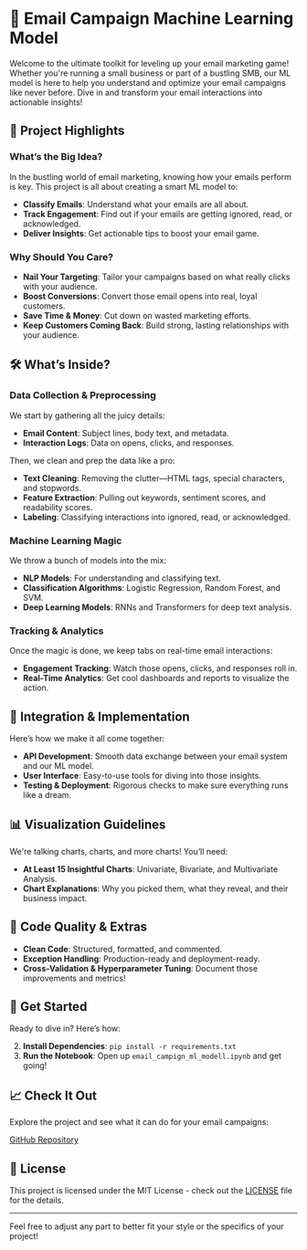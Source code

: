 
# 🚀 Email Campaign Machine Learning Model

Welcome to the ultimate toolkit for leveling up your email marketing game! Whether you're running a small business or part of a bustling SMB, our ML model is here to help you understand and optimize your email campaigns like never before. Dive in and transform your email interactions into actionable insights!

## 🌟 Project Highlights

### **What’s the Big Idea?**

In the bustling world of email marketing, knowing how your emails perform is key. This project is all about creating a smart ML model to:

- **Classify Emails**: Understand what your emails are all about.
- **Track Engagement**: Find out if your emails are getting ignored, read, or acknowledged.
- **Deliver Insights**: Get actionable tips to boost your email game.

### **Why Should You Care?**

- **Nail Your Targeting**: Tailor your campaigns based on what really clicks with your audience.
- **Boost Conversions**: Convert those email opens into real, loyal customers.
- **Save Time & Money**: Cut down on wasted marketing efforts.
- **Keep Customers Coming Back**: Build strong, lasting relationships with your audience.

## 🛠️ What’s Inside?

### **Data Collection & Preprocessing**

We start by gathering all the juicy details:

- **Email Content**: Subject lines, body text, and metadata.
- **Interaction Logs**: Data on opens, clicks, and responses.

Then, we clean and prep the data like a pro:

- **Text Cleaning**: Removing the clutter—HTML tags, special characters, and stopwords.
- **Feature Extraction**: Pulling out keywords, sentiment scores, and readability scores.
- **Labeling**: Classifying interactions into ignored, read, or acknowledged.

### **Machine Learning Magic**

We throw a bunch of models into the mix:

- **NLP Models**: For understanding and classifying text.
- **Classification Algorithms**: Logistic Regression, Random Forest, and SVM.
- **Deep Learning Models**: RNNs and Transformers for deep text analysis.

### **Tracking & Analytics**

Once the magic is done, we keep tabs on real-time email interactions:

- **Engagement Tracking**: Watch those opens, clicks, and responses roll in.
- **Real-Time Analytics**: Get cool dashboards and reports to visualize the action.

## 🧩 Integration & Implementation

Here’s how we make it all come together:

- **API Development**: Smooth data exchange between your email system and our ML model.
- **User Interface**: Easy-to-use tools for diving into those insights.
- **Testing & Deployment**: Rigorous checks to make sure everything runs like a dream.

## 📊 Visualization Guidelines

We're talking charts, charts, and more charts! You’ll need:

- **At Least 15 Insightful Charts**: Univariate, Bivariate, and Multivariate Analysis.
- **Chart Explanations**: Why you picked them, what they reveal, and their business impact.

## 🔧 Code Quality & Extras

- **Clean Code**: Structured, formatted, and commented.
- **Exception Handling**: Production-ready and deployment-ready.
- **Cross-Validation & Hyperparameter Tuning**: Document those improvements and metrics!

## 🚀 Get Started

Ready to dive in? Here’s how:


2. **Install Dependencies**: `pip install -r requirements.txt`
3. **Run the Notebook**: Open up `email_campign_ml_modell.ipynb` and get going!

## 📈 Check It Out

Explore the project and see what it can do for your email campaigns:

[GitHub Repository](https://github.com/shivamvishwakarmaaa/ml-project-email-campign)

## 📜 License

This project is licensed under the MIT License - check out the [LICENSE](LICENSE) file for the details.

---

Feel free to adjust any part to better fit your style or the specifics of your project!
